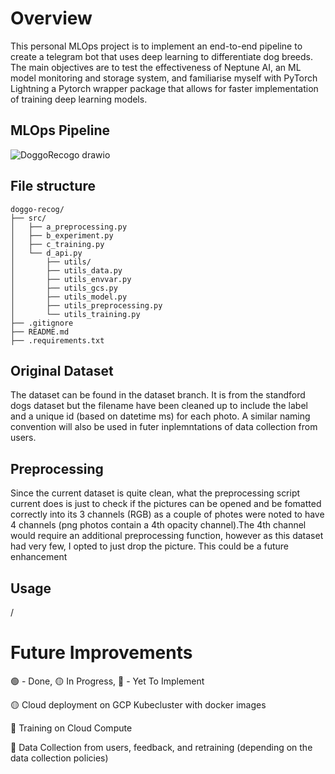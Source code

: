 # Overview
This personal MLOps project is to implement an end-to-end pipeline to create a telegram bot that uses deep learning to differentiate dog breeds.
The main objectives are to test the effectiveness of Neptune AI, an ML model monitoring and storage system, and familiarise myself with PyTorch Lightning a Pytorch wrapper package that allows for faster implementation of training deep learning models.

## MLOps Pipeline
![DoggoRecogo drawio](https://github.com/josiah-chua/doggo-recog/assets/81459293/3788d92f-7261-444a-b4ae-9a1f38bb11f7)

## File structure
```
doggo-recog/
├── src/
│   ├── a_preprocessing.py
│   ├── b_experiment.py
│   ├── c_training.py
│   └── d_api.py
│       ├── utils/
│       ├── utils_data.py
│       ├── utils_envvar.py
│       ├── utils_gcs.py
│       ├── utils_model.py
│       ├── utils_preprocessing.py
│       └── utils_training.py
├── .gitignore
├── README.md
├── .requirements.txt
```

## Original Dataset
The dataset can be found in the dataset branch. It is from the standford dogs dataset but the filename have been cleaned up to include the label and a unique id (based on datetime ms) for each photo.
A similar naming convention will also be used in futer inplemntations of data collection from users.

## Preprocessing
Since the current dataset is quite clean, what the preprocessing script current does is just to check if the pictures can be opened and be fomatted correctly into its 3 channels (RGB) as a couple of photes were noted to have 4 channels (png photos contain a 4th opacity channel).The 4th channel would require an additional preprocessing function, however as this dataset had very few, I opted to just drop the picture. This could be a future enhancement


## Usage
/



# 

# Future Improvements
:green_circle: - Done, :yellow_circle: In Progress, :red_circle: - Yet To Implement

:yellow_circle: Cloud deployment on GCP Kubecluster with docker images

:red_circle: Training on Cloud Compute

:red_circle: Data Collection from users, feedback, and retraining (depending on the data collection policies)
